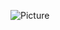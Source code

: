 ![Picture](https://raw.githubusercontent.com/Daveidos/d51-DavidsSlotovs-TiesaistesGrmatuVeikals/main/Pictures/EEERR.PNG)



